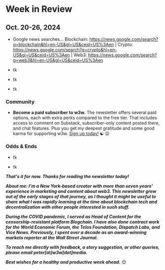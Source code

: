 <!--

Some leftovers. Perhaps use this to riff on for blog or social posts:

- New RWA mainnet launches: https://www.theblock.co/post/321800/ostium-labs-a-startup-building-onchain-perpetuals-markets-for-traditional-assets-launches-mainnet

- WorldCoin re-branding: https://www.forbes.com/sites/richardnieva/2024/10/17/sam-altmans-worldcoin-world-rebrand/ | https://techcrunch.com/2024/10/17/sam-altmans-worldcoin-becomes-world-and-shows-new-iris-scanning-orb-to-prove-your-humanity/

- Games that pay BTC to play: https://decrypt.co/205392/bitcoin-booming-you-earn-more-playing-free-games

- New blockchain trilemma: https://www.coindesk.com/opinion/2024/10/18/the-new-blockchain-trilemma-is-here-and-its-not-about-technology/

- https://www.theblock.co/post/322032/defi-can-complement-centralized-financial-systems-says-federal-reserves-christopher-waller

- **Layoffs in Netflix's gaming unit.** https://www.businessinsider.com/netflix-shakes-up-gaming-division-new-epic-hire-layoffs-2024-10

- Kraken creates new version of wrapped bitcoin: https://decrypt.co/286934/wrapped-bitcoin-wars-kraken-kbtc

- Singapore's largest bank DBS launched a new RWA service: https://www.theblock.co/post/322019/the-daily-dbs-introduces-tokenized-banking-services-blackrocks-bitcoin-etf-attracts-1-billion-in-less-than-a-week-and-more

- New web3 hotel: https://www.koreatimes.co.kr/www/nation/2024/10/602_384320.html

-->

<!--
- New dGEN1 device. https://decrypt.co/287120/dgen1-mobile-device-launches-for-seamless-onchain-ethereum-transactions

- https://venturebeat.com/games/yuga-labs-brings-ai-to-blockchain-with-apechain-creator-platform/

- Andreesen funded AI becomes a millionaire: https://www.theblock.co/post/322002/marc-andreessen-funded-ai-bot-becomes-a-millionaire-after-fartcoin-holdings-rally

-->
<!--

- Delay in Nigeria trial of Binance exec: https://decrypt.co/287207/jailed-binance-exec-trial-postponed-illness

-->


# Week in Review
## Oct. 20-26, 2024

<!-- ![Investor holding up a physical ether coin](https://w3w.news/img/eth-2048.jpg)
*Unedited photo by Ivan Radic via [Flickr](https://www.flickr.com/people/26344495@N05/) under Creative Commons [license](https://creativecommons.org/licenses/by/2.0/).* -->

- Google news searches... Blockchain: https://news.google.com/search?q=blockchain&hl=en-US&gl=US&ceid=US%3Aen | Crypto: https://news.google.com/search?q=crypto&hl=en-US&gl=US&ceid=US%3Aen | Web3: https://news.google.com/search?q=web3&hl=en-US&gl=US&ceid=US%3Aen

- tk

- tk

- tk

### Community

- **Become a paid subscriber to w3w.** The newsletter offers several paid options, each with extra perks compared to the free tier. That includes access to comment on Substack, subscriber-only content posted there, and chat features. Plus you get my deepest gratitude and some good karma for supporting w3w. [Sign up today!](https://w3wnews.substack.com/subscribe) ☯️ 😉  

<!--

- Add BTC addy...

- QR code is here. <!-- Create image, upload to https://w3w.news/btc-tipjar ->

- Promote gift subs...

-->

### Odds & Ends

- tk

- tk

_**That's it for now. Thanks for reading the newsletter today!**_

_**About me: I'm a New York-based creator with more than seven years' experience in marketing and content about web3. This newsletter grew out of the early stages of that journey, as I thought it might be useful to share what I was rapidly learning at the time about blockchain tech and decentralization with other people interested in such stuff.**_

 _**During the COVID pandemic, I served as Head of Content for the censorship-resistant platform Blogchain. I have also done contract work for the World Economic Forum, the Telos Foundation, Dispatch Labs, and Vice News. Previously, I spent over a decade as an award-winning markets reporter at the Wall Street Journal.**_

 _**To reach me directly with feedback, a story suggestion, or other queries, please email peter[at]w3w[dot]media.**_

 _**Best wishes for a healthy and productive week ahead.**_ 😊

